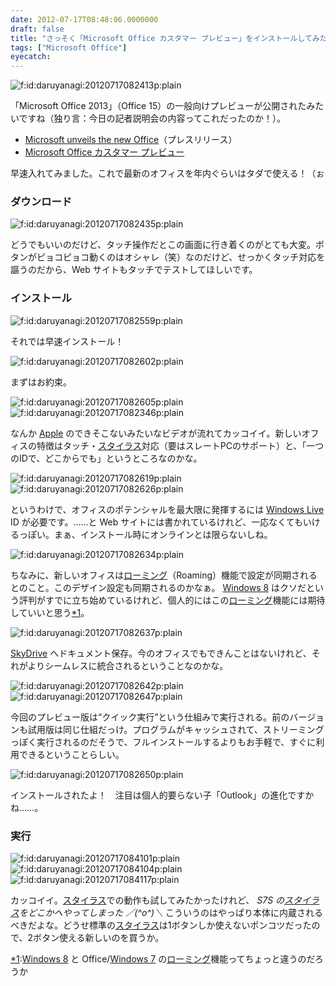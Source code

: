 ```yaml
---
date: 2012-07-17T08:48:06.0000000
draft: false
title: "さっそく「Microsoft Office カスタマー プレビュー」をインストールしてみた"
tags: ["Microsoft Office"]
eyecatch: 
---
```

<p><img src="20120717082413.png" alt="f:id:daruyanagi:20120717082413p:plain" title="f:id:daruyanagi:20120717082413p:plain" class="hatena-fotolife"></p><p>「Microsoft Office 2013」（Office 15）の一般向けプレビューが公開されたみたいですね（独り言：今日の記者説明会の内容ってこれだったのか！）。</p>

<ul>
<li><a href="http://www.microsoft.com/en-us/news/Press/2012/Jul12/07-16OfficePR.aspx">Microsoft unveils the new Office</a>（プレスリリース）</li>
<li><a href="http://www.microsoft.com/ja-jp/office/preview/default.aspx">Microsoft Office &#x30AB;&#x30B9;&#x30BF;&#x30DE;&#x30FC; &#x30D7;&#x30EC;&#x30D3;&#x30E5;&#x30FC;</a></li>
</ul><p>早速入れてみました。これで最新のオフィスを年内ぐらいはタダで使える！（ぉ</p>

<div class="section">
<h3>ダウンロード</h3>
<p><img src="20120717082435.png" alt="f:id:daruyanagi:20120717082435p:plain" title="f:id:daruyanagi:20120717082435p:plain" class="hatena-fotolife"></p><p>どうでもいいのだけど、タッチ操作だとこの画面に行き着くのがとても大変。ボタンがピョコピョコ動くのはオシャレ（笑）なのだけど、せっかくタッチ対応を謳うのだから、Web サイトもタッチでテストしてほしいです。</p>

</div>
<div class="section">
<h3>インストール</h3>
<p><img src="20120717082559.png" alt="f:id:daruyanagi:20120717082559p:plain" title="f:id:daruyanagi:20120717082559p:plain" class="hatena-fotolife"></p><p>それでは早速インストール！</p><p><img src="20120717082602.png" alt="f:id:daruyanagi:20120717082602p:plain" title="f:id:daruyanagi:20120717082602p:plain" class="hatena-fotolife"></p><p>まずはお約束。</p><p><img src="20120717082605.png" alt="f:id:daruyanagi:20120717082605p:plain" title="f:id:daruyanagi:20120717082605p:plain" class="hatena-fotolife"><img src="20120717082346.png" alt="f:id:daruyanagi:20120717082346p:plain" title="f:id:daruyanagi:20120717082346p:plain" class="hatena-fotolife"></p><p>なんか <a class="keyword" href="http://d.hatena.ne.jp/keyword/Apple">Apple</a> のできそこないみたいなビデオが流れてカッコイイ。新しいオフィスの特徴はタッチ・<a class="keyword" href="http://d.hatena.ne.jp/keyword/%A5%B9%A5%BF%A5%A4%A5%E9%A5%B9">スタイラス</a>対応（要はスレートPCのサポート）と、「一つのIDで、どこからでも」というところなのかな。</p><p><img src="20120717082619.png" alt="f:id:daruyanagi:20120717082619p:plain" title="f:id:daruyanagi:20120717082619p:plain" class="hatena-fotolife"><img src="20120717082626.png" alt="f:id:daruyanagi:20120717082626p:plain" title="f:id:daruyanagi:20120717082626p:plain" class="hatena-fotolife"></p><p>というわけで、オフィスのポテンシャルを最大限に発揮するには <a class="keyword" href="http://d.hatena.ne.jp/keyword/Windows%20Live">Windows Live</a> ID が必要です。……と Web サイトには書かれているけれど、一応なくてもいけるっぽい。まぁ、インストール時にオンラインとは限らないしね。</p><p><img src="20120717082634.png" alt="f:id:daruyanagi:20120717082634p:plain" title="f:id:daruyanagi:20120717082634p:plain" class="hatena-fotolife"></p><p>ちなみに、新しいオフィスは<a class="keyword" href="http://d.hatena.ne.jp/keyword/%A5%ED%A1%BC%A5%DF%A5%F3%A5%B0">ローミング</a>（Roaming）機能で設定が同期されるとのこと。このデザイン設定も同期されるのかなぁ。 <a class="keyword" href="http://d.hatena.ne.jp/keyword/Windows%208">Windows 8</a> はクソだという評判がすでに立ち始めているけれど、個人的にはこの<a class="keyword" href="http://d.hatena.ne.jp/keyword/%A5%ED%A1%BC%A5%DF%A5%F3%A5%B0">ローミング</a>機能には期待していいと思う<a href="#f1" name="fn1" title="Windows 8 と Office/Windows 7 のローミング機能ってちょっと違うのだろうか">*1</a>。</p><p><img src="20120717082637.png" alt="f:id:daruyanagi:20120717082637p:plain" title="f:id:daruyanagi:20120717082637p:plain" class="hatena-fotolife"></p><p><a class="keyword" href="http://d.hatena.ne.jp/keyword/SkyDrive">SkyDrive</a> へドキュメント保存。今のオフィスでもできんことはないけれど、それがよりシームレスに統合されるということなのかな。</p><p><img src="20120717082642.png" alt="f:id:daruyanagi:20120717082642p:plain" title="f:id:daruyanagi:20120717082642p:plain" class="hatena-fotolife"><img src="20120717082647.png" alt="f:id:daruyanagi:20120717082647p:plain" title="f:id:daruyanagi:20120717082647p:plain" class="hatena-fotolife"></p><p>今回のプレビュー版は“クイック実行”という仕組みで実行される。前のバージョンも試用版は同じ仕組だっけ。プログラムがキャッシュされて、ストリーミングっぽく実行されるのだそうで、フルインストールするよりもお手軽で、すぐに利用できるということらしい。</p><p><img src="20120717082650.png" alt="f:id:daruyanagi:20120717082650p:plain" title="f:id:daruyanagi:20120717082650p:plain" class="hatena-fotolife"></p><p>インストールされたよ！　注目は個人的要らない子「Outlook」の進化ですかね……。</p>

</div>
<div class="section">
<h3>実行</h3>
<p><img src="20120717084101.png" alt="f:id:daruyanagi:20120717084101p:plain" title="f:id:daruyanagi:20120717084101p:plain" class="hatena-fotolife"><img src="20120717084104.png" alt="f:id:daruyanagi:20120717084104p:plain" title="f:id:daruyanagi:20120717084104p:plain" class="hatena-fotolife"><img src="20120717084117.png" alt="f:id:daruyanagi:20120717084117p:plain" title="f:id:daruyanagi:20120717084117p:plain" class="hatena-fotolife"></p><p>カッコイイ。<a class="keyword" href="http://d.hatena.ne.jp/keyword/%A5%B9%A5%BF%A5%A4%A5%E9%A5%B9">スタイラス</a>での動作も試してみたかったけれど、<i> S7S の<a class="keyword" href="http://d.hatena.ne.jp/keyword/%A5%B9%A5%BF%A5%A4%A5%E9%A5%B9">スタイラス</a>をどこかへやってしまった ／(^o^)＼ </i>こういうのはやっぱり本体に内蔵されるべきだよな。どうせ標準の<a class="keyword" href="http://d.hatena.ne.jp/keyword/%A5%B9%A5%BF%A5%A4%A5%E9%A5%B9">スタイラス</a>は1ボタンしか使えないポンコツだったので、2ボタン使える新しいのを買うか。</p>

</div><div class="footnote">
<p class="footnote"><a href="#fn1" name="f1" class="footnote-number">*1</a><span class="footnote-delimiter">:</span><span class="footnote-text"><a class="keyword" href="http://d.hatena.ne.jp/keyword/Windows%208">Windows 8</a> と Office/<a class="keyword" href="http://d.hatena.ne.jp/keyword/Windows%207">Windows 7</a> の<a class="keyword" href="http://d.hatena.ne.jp/keyword/%A5%ED%A1%BC%A5%DF%A5%F3%A5%B0">ローミング</a>機能ってちょっと違うのだろうか</span></p>
</div>